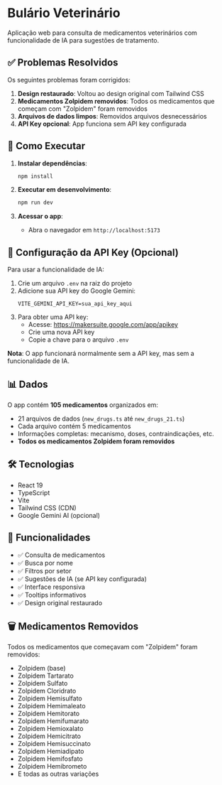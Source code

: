 # Bulário Veterinário

Aplicação web para consulta de medicamentos veterinários com funcionalidade de IA para sugestões de tratamento.

## ✅ Problemas Resolvidos

Os seguintes problemas foram corrigidos:

1. **Design restaurado**: Voltou ao design original com Tailwind CSS
2. **Medicamentos Zolpidem removidos**: Todos os medicamentos que começam com "Zolpidem" foram removidos
3. **Arquivos de dados limpos**: Removidos arquivos desnecessários
4. **API Key opcional**: App funciona sem API key configurada

## 🚀 Como Executar

1. **Instalar dependências**:
   ```bash
   npm install
   ```

2. **Executar em desenvolvimento**:
   ```bash
   npm run dev
   ```

3. **Acessar o app**:
   - Abra o navegador em `http://localhost:5173`

## 🔧 Configuração da API Key (Opcional)

Para usar a funcionalidade de IA:

1. Crie um arquivo `.env` na raiz do projeto
2. Adicione sua API key do Google Gemini:
   ```
   VITE_GEMINI_API_KEY=sua_api_key_aqui
   ```
3. Para obter uma API key:
   - Acesse: https://makersuite.google.com/app/apikey
   - Crie uma nova API key
   - Copie a chave para o arquivo `.env`

**Nota**: O app funcionará normalmente sem a API key, mas sem a funcionalidade de IA.

## 📊 Dados

O app contém **105 medicamentos** organizados em:
- 21 arquivos de dados (`new_drugs.ts` até `new_drugs_21.ts`)
- Cada arquivo contém 5 medicamentos
- Informações completas: mecanismo, doses, contraindicações, etc.
- **Todos os medicamentos Zolpidem foram removidos**

## 🛠️ Tecnologias

- React 19
- TypeScript
- Vite
- Tailwind CSS (CDN)
- Google Gemini AI (opcional)

## 📝 Funcionalidades

- ✅ Consulta de medicamentos
- ✅ Busca por nome
- ✅ Filtros por setor
- ✅ Sugestões de IA (se API key configurada)
- ✅ Interface responsiva
- ✅ Tooltips informativos
- ✅ Design original restaurado

## 🗑️ Medicamentos Removidos

Todos os medicamentos que começavam com "Zolpidem" foram removidos:
- Zolpidem (base)
- Zolpidem Tartarato
- Zolpidem Sulfato
- Zolpidem Cloridrato
- Zolpidem Hemisulfato
- Zolpidem Hemimaleato
- Zolpidem Hemitorato
- Zolpidem Hemifumarato
- Zolpidem Hemioxalato
- Zolpidem Hemicitrato
- Zolpidem Hemisuccinato
- Zolpidem Hemiadipato
- Zolpidem Hemifosfato
- Zolpidem Hemibrometo
- E todas as outras variações
